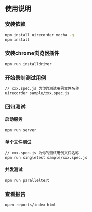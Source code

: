 ## 使用说明

### 安装依赖

```sh
npm install uirecorder mocha -g
npm install
```

### 安装chrome浏览器插件

```sh
npm run installdriver
```

### 开始录制测试用例

```sh
// xxx.spec.js 为你的测试用例文件名称
uirecorder sample/xxx.spec.js
```

### 回归测试

#### 启动服务

```sh
npm run server
```

#### 单个文件测试

```sh
// xxx.spec.js 为你的测试用例文件名称
npm run singletest sample/xxx.spec.js
```

#### 并发测试

```sh
npm run paralleltest
```

### 查看报告

```sh
open reports/index.html
```
